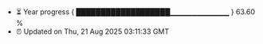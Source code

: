 - ⏳ Year progress { ███████████████████▁▁▁▁▁▁▁▁▁▁▁ } 63.60 %
- ⏰ Updated on Thu, 21 Aug 2025 03:11:33 GMT

